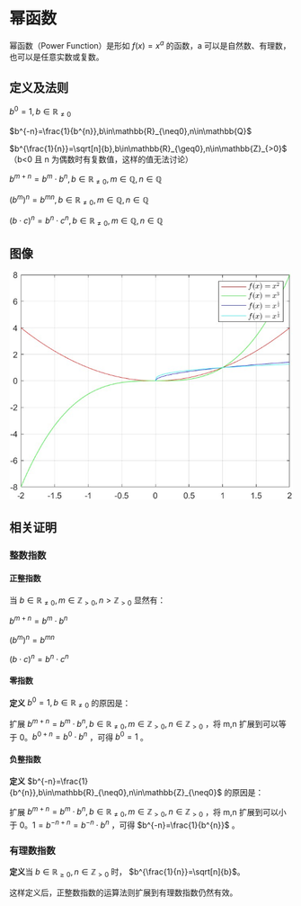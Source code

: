 # 幂函数

幂函数（Power Function）是形如 $f(x)=x^{a}$ 的函数，a 可以是自然数、有理数，也可以是任意实数或复数。

## 定义及法则

$b^0=1,b\in\mathbb{R}_{\neq0}$

$b^{-n}=\frac{1}{b^{n}},b\in\mathbb{R}_{\neq0},n\in\mathbb{Q}$

$b^{\frac{1}{n}}=\sqrt[n]{b},b\in\mathbb{R}_{\geq0},n\in\mathbb{Z}_{>0}$ （b<0 且 n 为偶数时有复数值，这样的值无法讨论）

$b^{m+n}=b^m \cdot b^n,b\in\mathbb{R}_{\neq0},m\in\mathbb{Q},n\in\mathbb{Q}$

$(b^{m})^n=b^{mn},b\in\mathbb{R}_{\neq0},m\in\mathbb{Q},n\in\mathbb{Q}$

$(b \cdot c)^{n}=b^n \cdot c^n,b\in\mathbb{R}_{\neq0},m\in\mathbb{Q},n\in\mathbb{Q}$

## 图像

![](./__resource_01/power_function_1.jpg)

## 相关证明

### 整数指数

#### 正整指数

当 $b\in\mathbb{R}_{\neq0},m\in\mathbb{Z}_{>0},n>\mathbb{Z}_{>0}$ 显然有：

$b^{m+n}=b^m \cdot b^n$

$(b^{m})^n=b^{mn}$

$(b \cdot c)^{n}=b^n \cdot c^n$

#### 零指数

**定义** $b^0=1,b\in\mathbb{R}_{\neq0}$ 的原因是：

扩展 $b^{m+n}=b^m \cdot b^n,b\in\mathbb{R}_{\neq0},m\in\mathbb{Z}_{>0},n\in\mathbb{Z}_{>0}$ ，将 m,n 扩展到可以等于 0。$b^{0+n}=b^0 \cdot b^n$ ，可得 $b^0=1$ 。

#### 负整指数

**定义** $b^{-n}=\frac{1}{b^{n}},b\in\mathbb{R}_{\neq0},n\in\mathbb{Z}_{\neq0}$ 的原因是：

扩展 $b^{m+n}=b^m \cdot b^n,b\in\mathbb{R}_{\neq0},m\in\mathbb{Z}_{>0},n\in\mathbb{Z}_{>0}$ ，将 m,n 扩展到可以小于 0。$1=b^{-n+n}=b^{-n} \cdot b^{n}$ ，可得 $b^{-n}=\frac{1}{b^{n}}$ 。

### 有理数指数

**定义**当 $b\in\mathbb{R}_{\geq0},n\in\mathbb{Z}_{>0}$ 时， $b^{\frac{1}{n}}=\sqrt[n]{b}$。

这样定义后，正整数指数的运算法则扩展到有理数指数仍然有效。

